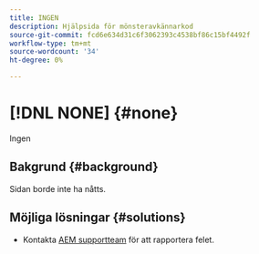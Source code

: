```yaml
---
title: INGEN
description: Hjälpsida för mönsteravkännarkod
source-git-commit: fcd6e634d31c6f3062393c4538bf86c15bf4492f
workflow-type: tm+mt
source-wordcount: '34'
ht-degree: 0%

---
```



# [!DNL NONE] {#none}

Ingen

## Bakgrund {#background}

Sidan borde inte ha nåtts.

## Möjliga lösningar {#solutions}

* Kontakta [AEM supportteam](https://helpx.adobe.com/enterprise/using/support-for-experience-cloud.html) för att rapportera felet.
